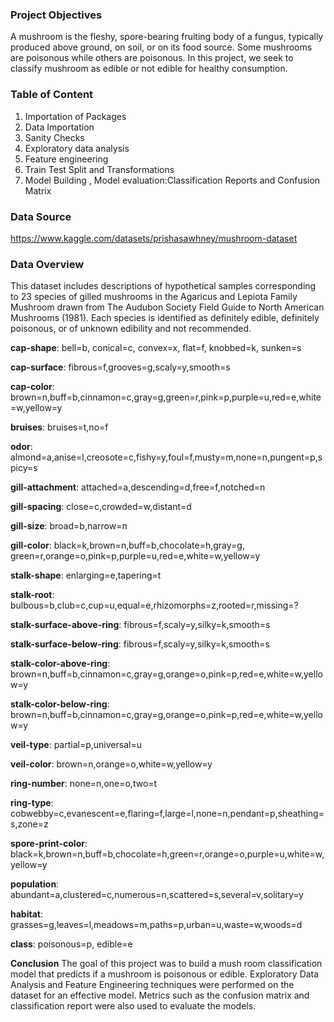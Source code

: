 ### Project Objectives
A mushroom is the fleshy, spore-bearing fruiting body of a fungus, typically produced above ground, on soil, or on its food source.
Some mushrooms are poisonous while others are poisonous. In this project, we seek to classify mushroom as edible or not edible for healthy consumption.

### Table of Content
1. Importation of Packages
2. Data Importation
3. Sanity Checks
4. Exploratory data analysis
5. Feature engineering
6. Train Test Split and Transformations
7. Model Building , Model evaluation:Classification Reports and Confusion Matrix

### Data Source
https://www.kaggle.com/datasets/prishasawhney/mushroom-dataset

### Data Overview
This dataset includes descriptions of hypothetical samples corresponding to 23 species of gilled mushrooms in the Agaricus and Lepiota Family Mushroom drawn from The Audubon Society Field Guide to North American Mushrooms (1981). Each species is identified as definitely edible, definitely poisonous, or of unknown edibility and not recommended.

**cap-shape**: bell=b, conical=c, convex=x, flat=f, knobbed=k, sunken=s

**cap-surface**: fibrous=f,grooves=g,scaly=y,smooth=s

**cap-color**: brown=n,buff=b,cinnamon=c,gray=g,green=r,pink=p,purple=u,red=e,white=w,yellow=y

**bruises**: bruises=t,no=f

**odor**: almond=a,anise=l,creosote=c,fishy=y,foul=f,musty=m,none=n,pungent=p,spicy=s

**gill-attachment**: attached=a,descending=d,free=f,notched=n

**gill-spacing**: close=c,crowded=w,distant=d

**gill-size**: broad=b,narrow=n

**gill-color**: black=k,brown=n,buff=b,chocolate=h,gray=g, green=r,orange=o,pink=p,purple=u,red=e,white=w,yellow=y

**stalk-shape**: enlarging=e,tapering=t

**stalk-root**: bulbous=b,club=c,cup=u,equal=e,rhizomorphs=z,rooted=r,missing=?

**stalk-surface-above-ring**: fibrous=f,scaly=y,silky=k,smooth=s

**stalk-surface-below-ring**: fibrous=f,scaly=y,silky=k,smooth=s

**stalk-color-above-ring**: brown=n,buff=b,cinnamon=c,gray=g,orange=o,pink=p,red=e,white=w,yellow=y

**stalk-color-below-ring**: brown=n,buff=b,cinnamon=c,gray=g,orange=o,pink=p,red=e,white=w,yellow=y

**veil-type**: partial=p,universal=u

**veil-color**: brown=n,orange=o,white=w,yellow=y

**ring-number**: none=n,one=o,two=t

**ring-type**: cobwebby=c,evanescent=e,flaring=f,large=l,none=n,pendant=p,sheathing=s,zone=z

**spore-print-color**: black=k,brown=n,buff=b,chocolate=h,green=r,orange=o,purple=u,white=w,yellow=y

**population**: abundant=a,clustered=c,numerous=n,scattered=s,several=v,solitary=y

**habitat**: grasses=g,leaves=l,meadows=m,paths=p,urban=u,waste=w,woods=d

**class**: poisonous=p, edible=e

**Conclusion**
The goal of this project was to build a mush room classification model that predicts if a mushroom is poisonous or edible.
Exploratory Data Analysis and Feature Engineering techniques were performed on the dataset for an effective model.
Metrics such as the confusion matrix and classification report were also used to evaluate the models.
